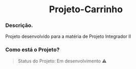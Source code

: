<h1 align="center"> Projeto-Carrinho </h1>

### Descrição.
<p align="justify"> Projeto desenvolvido para a matéria de Projeto Integrador II </p>

### Como está o Projeto?
> Status do Projeto: Em desenvolvimento :warning:

